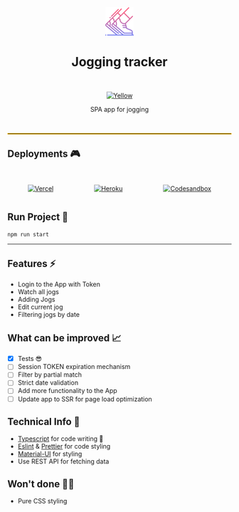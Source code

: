 <div align="center">

![jogging](public/jogging.png)

  <h1>Jogging tracker</h1>
    <br/>

[![Yellow](https://img.shields.io/badge/DEMO%20APP-Yellow-ffbf02?style=for-the-badge&logo=circle?link=https://yellow.systems)](https://yellow.systems/)

SPA app for jogging

<br/>
<hr style="border:1px solid #ffbf02"/>

<div align="left">

## Deployments 🎮

<br/>

<div style="display:flex;flex-direction: row;align-items: center;justify-content: space-around">

[![Vercel](https://img.shields.io/badge/Deployed%20on-VERCEL-black?style=for-the-badge&logo?link=https://run-app-steel.vercel.app/login)](https://run-app-steel.vercel.app/login)

[![Heroku](https://img.shields.io/badge/Deployed%20on-HEROKU-9E7CC1?style=for-the-badge&logo?link=https://jogging-tracker-app-for-yellow.herokuapp.com/login)](https://jogging-tracker-app-for-yellow.herokuapp.com/login)

[![Codesandbox](https://img.shields.io/badge/Deployed%20on-Codesandbox-lightgray?style=for-the-badge&logo?link=https://codesandbox.io/s/jogging-tracker-60yqv)](https://codesandbox.io/s/jogging-tracker-60yqv)
</div>





<div align="left">

## Run Project 🚀

```text
npm run start
```

---

<div align="left">

## Features ⚡

-   Login to the App with Token
-   Watch all jogs
-   Adding Jogs
-   Edit current jog
-   Filtering jogs by date

## What can be improved 📈
-   [X] Tests 😎
-   [ ] Session TOKEN expiration mechanism
-   [ ] Filter by partial match
-   [ ] Strict date validation
-   [ ] Add more functionality to the App
-   [ ] Update app to SSR for page load optimization

## Technical Info 📃

-   <a href="https://www.typescriptlang.org/"> Typescript</a> for code writing 🖤
-   <a href="https://eslint.org/">Eslint</a> & <a href="https://prettier.io/">Prettier</a> for code styling
-   <a href="https://material-ui.com/">Material-UI</a> for styling
-   Use REST API for fetching data

## Won't done 🙅‍♂️

-   Pure CSS styling

</div>
